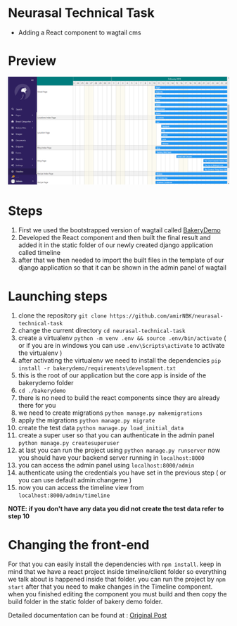 # Neurasal Technical Task
- Adding a React component to wagtail cms 


# Preview 
![Preview](docs/images/preview.png)

# Steps
1. First we used the bootstrapped version of wagtail called [BakeryDemo](https://github.com/wagtail/bakerydemo)
2. Developed the React component and then built the final result and added it in the static folder of our newly created django application called timeline
3. after that we then needed to import the built files in the template of our django application so that it can be shown in the admin panel of wagtail 

#  Launching steps
1. clone the repository `git clone https://github.com/amirNBK/neurasal-technical-task`
2. change the current directory `cd neurasal-technical-task`
3. create a virtualenv `python -m venv .env && source .env/bin/activate` ( or if you are in windows you can use `.env\Scripts\activate` to activate the virtualenv )
4. after activating the virtualenv we need to install the dependencies `pip install -r bakerydemo/requirements\development.txt`
5. this is the root of our application but the core app is inside of the bakerydemo folder
6. `cd ./bakerydemo`
7. there is no need to build the react components since they are already there for you
8. we need to create migrations `python manage.py makemigrations` 
9. apply the migrations `python manage.py migrate`
10. create the test data `python manage.py load_initial_data`
11. create a super user so that you can authenticate in the admin panel `python manage.py createsuperuser`
12. at last you can run the project using `python manage.py runserver` now you should have your backend server running in `localhost:8000`
13. you can access the admin panel using `localhost:8000/admin`
14. authenticate using the credentials you have set in the previous step ( or you can use default admin:changeme )
15. now you can access the timeline view from `localhost:8000/admin/timeline`
 
 **NOTE: if you don't have any data you did not create the test data refer to step 10**

 # Changing the front-end
 For that you can easily install the dependencies with `npm install`. keep in mind that we have a react project inside timeline/client folder so everything we talk about is happened inside that folder.
 you can run the project by `npm start` after that you need to make changes in the Timeline component. when you finished editing the component you must build and then copy the build folder in the static folder of bakery demo folder.

 Detailed documentation can be found at : [Original Post](https://dev.to/lb/adding-a-react-component-in-wagtail-admin-3e)


